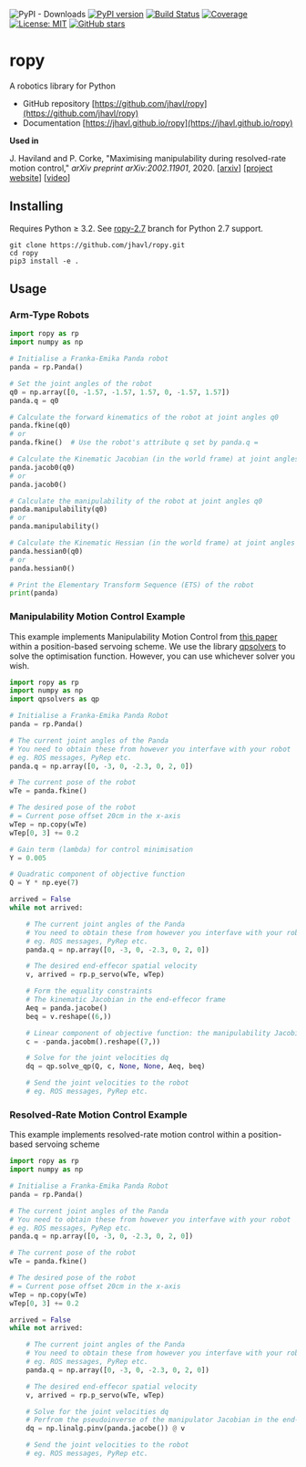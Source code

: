 ![PyPI - Downloads](https://img.shields.io/pypi/dm/ropy)
[![PyPI version](https://badge.fury.io/py/ropy.svg)](https://badge.fury.io/py/ropy)
[![Build Status](https://github.com/jhavl/ropy/workflows/build/badge.svg?branch=master)](https://github.com/jhavl/ropy/actions?query=workflow%3Abuild)
[![Coverage](https://codecov.io/gh/jhavl/ropy/branch/master/graph/badge.svg)](https://codecov.io/gh/jhavl/ropy)
[![License: MIT](https://img.shields.io/badge/License-MIT-yellow.svg)](https://opensource.org/licenses/MIT)
[![GitHub stars](https://img.shields.io/github/stars/jhavl/ropy.svg?style=social&label=Star)](https://GitHub.com/jhavl/ropy/stargazers/)

# ropy
A robotics library for Python

* GitHub repository [https://github.com/jhavl/ropy](https://github.com/jhavl/ropy)      
* Documentation [https://jhavl.github.io/ropy](https://jhavl.github.io/ropy)


**Used in**

J. Haviland and P. Corke, "Maximising  manipulability  during  resolved-rate  motion control," _arXiv preprint arXiv:2002.11901_, 2020.
[[arxiv](https://arxiv.org/abs/2002.11901)] [[project website](https://jhavl.github.io/mmc)] [[video](https://youtu.be/zBGLPoPNZ10)]


## Installing

Requires Python ≥ 3.2. See [ropy-2.7](https://github.com/jhavl/ropy/tree/ropy-2.7) branch for Python 2.7 support.

```shell script
git clone https://github.com/jhavl/ropy.git
cd ropy
pip3 install -e .
```

## Usage

### Arm-Type Robots

```python
import ropy as rp
import numpy as np

# Initialise a Franka-Emika Panda robot
panda = rp.Panda()

# Set the joint angles of the robot
q0 = np.array([0, -1.57, -1.57, 1.57, 0, -1.57, 1.57])
panda.q = q0

# Calculate the forward kinematics of the robot at joint angles q0
panda.fkine(q0)
# or
panda.fkine()  # Use the robot's attribute q set by panda.q =

# Calculate the Kinematic Jacobian (in the world frame) at joint angles q0
panda.jacob0(q0)
# or
panda.jacob0()

# Calculate the manipulability of the robot at joint angles q0
panda.manipulability(q0)
# or
panda.manipulability()

# Calculate the Kinematic Hessian (in the world frame) at joint angles q0
panda.hessian0(q0)
# or
panda.hessian0()

# Print the Elementary Transform Sequence (ETS) of the robot
print(panda)

```

### Manipulability Motion Control Example
This example implements Manipulability Motion Control from [this paper](https://arxiv.org/abs/2002.11901) within a position-based servoing scheme. We use the library [qpsolvers](https://pypi.org/project/qpsolvers/) to solve the optimisation function. However, you can use whichever solver you wish.

```python
import ropy as rp
import numpy as np
import qpsolvers as qp

# Initialise a Franka-Emika Panda Robot
panda = rp.Panda()

# The current joint angles of the Panda
# You need to obtain these from however you interfave with your robot
# eg. ROS messages, PyRep etc.
panda.q = np.array([0, -3, 0, -2.3, 0, 2, 0])

# The current pose of the robot
wTe = panda.fkine()

# The desired pose of the robot
# = Current pose offset 20cm in the x-axis
wTep = np.copy(wTe)
wTep[0, 3] += 0.2

# Gain term (lambda) for control minimisation
Y = 0.005

# Quadratic component of objective function
Q = Y * np.eye(7)

arrived = False
while not arrived:

    # The current joint angles of the Panda
    # You need to obtain these from however you interfave with your robot
    # eg. ROS messages, PyRep etc.
    panda.q = np.array([0, -3, 0, -2.3, 0, 2, 0])

    # The desired end-effecor spatial velocity
    v, arrived = rp.p_servo(wTe, wTep)

    # Form the equality constraints
    # The kinematic Jacobian in the end-effecor frame
    Aeq = panda.jacobe()
    beq = v.reshape((6,))

    # Linear component of objective function: the manipulability Jacobian
    c = -panda.jacobm().reshape((7,))

    # Solve for the joint velocities dq
    dq = qp.solve_qp(Q, c, None, None, Aeq, beq)

    # Send the joint velocities to the robot
    # eg. ROS messages, PyRep etc.
```

### Resolved-Rate Motion Control Example
This example implements resolved-rate motion control within a position-based servoing scheme

```python
import ropy as rp
import numpy as np

# Initialise a Franka-Emika Panda Robot
panda = rp.Panda()

# The current joint angles of the Panda
# You need to obtain these from however you interfave with your robot
# eg. ROS messages, PyRep etc.
panda.q = np.array([0, -3, 0, -2.3, 0, 2, 0])

# The current pose of the robot
wTe = panda.fkine()

# The desired pose of the robot
# = Current pose offset 20cm in the x-axis
wTep = np.copy(wTe)
wTep[0, 3] += 0.2

arrived = False
while not arrived:

    # The current joint angles of the Panda
    # You need to obtain these from however you interfave with your robot
    # eg. ROS messages, PyRep etc.
    panda.q = np.array([0, -3, 0, -2.3, 0, 2, 0])

    # The desired end-effecor spatial velocity
    v, arrived = rp.p_servo(wTe, wTep)

    # Solve for the joint velocities dq
    # Perfrom the pseudoinverse of the manipulator Jacobian in the end-effector frame
    dq = np.linalg.pinv(panda.jacobe()) @ v

    # Send the joint velocities to the robot
    # eg. ROS messages, PyRep etc.
```
